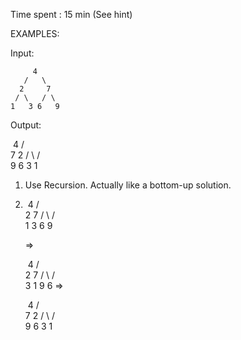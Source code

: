 Time spent : 15 min (See hint)

EXAMPLES:

Input: 

```
     4
   /   \
  2     7
 / \   / \
1   3 6   9
```

Output: 

​     4
   /   \
  7     2
 / \   / \
9   6 3   1



1. Use Recursion. Actually like a bottom-up solution.

2. ​     4
      /   \
     2     7
    / \   / \
   1   3 6   9

   =>

   ​     4
      /   \
     2     7
    / \   / \
   3   1 9   6
   =>

   ​     4
      /   \
     7     2
    / \   / \
   9   6 3   1
